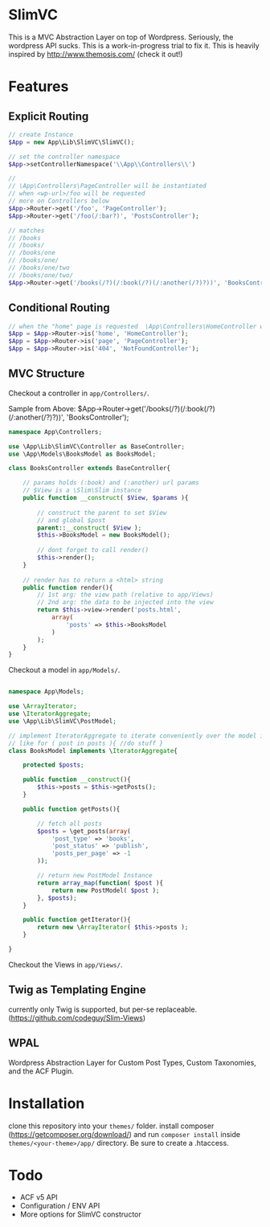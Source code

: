 # SlimVC
This is a MVC Abstraction Layer on top of Wordpress. Seriously, the wordpress API sucks. This is a work-in-progress trial to fix it.
This is heavily inspired by http://www.themosis.com/ (check it out!)



# Features

## Explicit Routing

```PHP
// create Instance
$App = new App\Lib\SlimVC\SlimVC();

// set the controller namespace
$App->setControllerNamespace('\\App\\Controllers\\')

//
// \App\Controllers\PageController will be instantiated
// when <wp-url>/foo will be requested 
// more on Controllers below
$App->Router->get('/foo', 'PageController');
$App->Router->get('/foo(/:bar?)', 'PostsController');

// matches
// /books
// /books/
// /books/one
// /books/one/
// /books/one/two
// /books/one/two/
$App->Router->get('/books(/?)(/:book(/?)(/:another(/?)?))', 'BooksController');


```
## Conditional Routing
```PHP
// when the "home" page is requested  \App\Controllers\HomeController will be instantiated
$App = $App->Router->is('home', 'HomeController');
$App = $App->Router->is('page', 'PageController');
$App = $App->Router->is('404', 'NotFoundController');
```
## MVC Structure

Checkout a controller in `app/Controllers/`.

Sample from Above:
$App->Router->get('/books(/?)(/:book(/?)(/:another(/?)?))', 'BooksController');
```PHP
namespace App\Controllers;

use \App\Lib\SlimVC\Controller as BaseController;
use \App\Models\BooksModel as BooksModel;

class BooksController extends BaseController{

	// params holds (:book) and (:another) url params
	// $View is a \Slim\Slim instance
	public function __construct( $View, $params ){
		
		// construct the parent to set $View 
		// and global $post
		parent::__construct( $View );
		$this->BooksModel = new BooksModel();
		
		// dont forget to call render()
		$this->render();
	}
	
	// render has to return a <html> string
	public function render(){
		// 1st arg: the view path (relative to app/Views)
		// 2nd arg: the data to be injected into the view
		return $this->view->render('posts.html',
			array(
				'posts' => $this->BooksModel
			)
		);
	}
}

```

Checkout a model in `app/Models/`.

```PHP

namespace App\Models;

use \ArrayIterator;
use \IteratorAggregate;
use \App\Lib\SlimVC\PostModel;

// implement IteratorAggregate to iterate conveniently over the model inside the twig-view
// like for ( post in posts ){ //do stuff }
class BooksModel implements \IteratorAggregate{

	protected $posts;

	public function __construct(){
		$this->posts = $this->getPosts();
	}

	public function getPosts(){

		// fetch all posts
		$posts = \get_posts(array(
			'post_type' => 'books',
			'post_status' => 'publish',
			'posts_per_page' => -1
		));

		// return new PostModel Instance
		return array_map(function( $post ){
			return new PostModel( $post );
		}, $posts);
	}

	public function getIterator(){
		return new \ArrayIterator( $this->posts );
	}

}

```

Checkout the Views in `app/Views/`.

## Twig as Templating Engine
currently only Twig is supported, but per-se replaceable. (https://github.com/codeguy/Slim-Views)

## WPAL
Wordpress Abstraction Layer for Custom Post Types, Custom Taxonomies, and the ACF Plugin.

# Installation
clone this repository into your `themes/` folder.
install composer (https://getcomposer.org/download/) and run `composer install` inside `themes/<your-theme>/app/` directory.
Be sure to create a .htaccess.


# Todo

- ACF v5 API
- Configuration / ENV API
- More options for SlimVC constructor